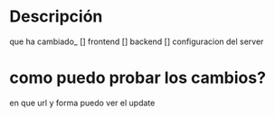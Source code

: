 # Descripción
que ha cambiado_
[] frontend
[] backend
[] configuracion del server


# como puedo probar los cambios?
en que url y forma puedo ver el update
